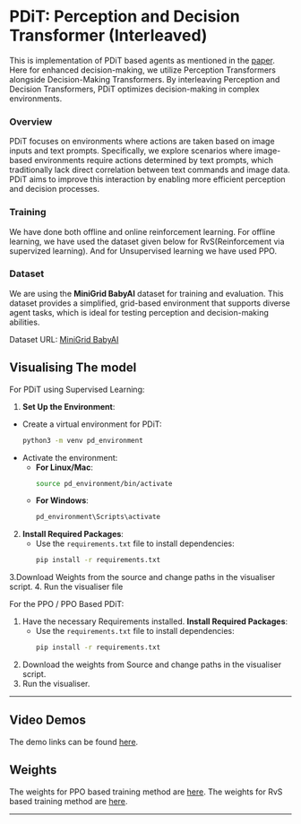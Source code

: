 # PDiT: Perception and Decision Transformer (Interleaved)

This is implementation of PDiT based agents as mentioned in the [paper](). Here for enhanced decision-making, we utilize Perception Transformers alongside Decision-Making Transformers. By interleaving Perception and Decision Transformers, PDiT optimizes decision-making in complex environments. 

### Overview
PDiT focuses on environments where actions are taken based on image inputs and text prompts. Specifically, we explore scenarios where image-based environments require actions determined by text prompts, which traditionally lack direct correlation between text commands and image data. PDiT aims to improve this interaction by enabling more efficient perception and decision processes.

### Training
We have done both offline and online reinforcement learning. For offline learning, we have used the dataset given below for RvS(Reinforcement via supervized learning). And for Unsupervised learning we have used PPO.

### Dataset
We are using the **MiniGrid BabyAI** dataset for training and evaluation. This dataset provides a simplified, grid-based environment that supports diverse agent tasks, which is ideal for testing perception and decision-making abilities.

Dataset URL: [MiniGrid BabyAI](https://minigrid.farama.org/environments/babyai/)

## Visualising The model

For PDiT using Supervised Learning:
1.  **Set Up the Environment**:
   - Create a virtual environment for PDiT:
     ```bash
     python3 -m venv pd_environment
     ```
   - Activate the environment:
     - **For Linux/Mac**:
       ```bash
       source pd_environment/bin/activate
       ```
     - **For Windows**:
       ```bash
       pd_environment\Scripts\activate
       ```

2. **Install Required Packages**:
   - Use the `requirements.txt` file to install dependencies:
     ```bash
     pip install -r requirements.txt
     ```
3.Download Weights from the source and change paths in the visualiser script.
4. Run the visualiser file

For the PPO / PPO Based PDiT:
1. Have the necessary Requirements installed.
  **Install Required Packages**:
   - Use the `requirements.txt` file to install dependencies:
     ```bash
     pip install -r requirements.txt
     ```
3. Download the weights from Source and change paths in the visualiser script.
4. Run the visualiser.

---

## Video Demos

The demo links can be found [here](https://drive.google.com/drive/folders/1NfjoqmO8XftOXk93ENfxUmFo7S9q1p1n?usp=sharing).

## Weights 

The weights for PPO based training method are [here]().
The weights for RvS based training method are [here]().

---
